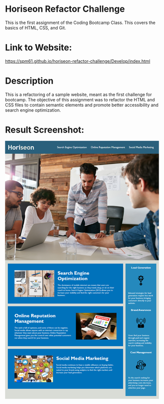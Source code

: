 # Horiseon Refactor Challenge
This is the first assignment of the Coding Bootcamp Class.  This covers the basics of HTML, CSS, and Git.

# Link to Website:
https://spm61.github.io/horiseon-refactor-challenge/Develop/index.html

# Description
This is a refactoring of a sample website, meant as the first challenge for bootcamp.  The objective of this assignment was to refactor the HTML and CSS files to contain semantic elements and promote better accessibility and search engine optimization.  

# Result Screenshot:
![This screenshot contains the resultant website after I deployed it.  It looks the same as the mockup because I didn't change the form of the webpage, only the semantic arrangement.](./Assets/01-html-css-git-homework-demo.png)